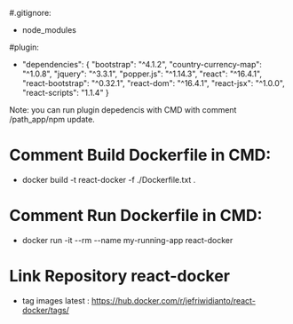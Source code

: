 #.gitignore:
 - node_modules
 
#plugin:
 - "dependencies": {
      "bootstrap": "^4.1.2",
      "country-currency-map": "^1.0.8",
      "jquery": "^3.3.1",
      "popper.js": "^1.14.3",
      "react": "^16.4.1",
      "react-bootstrap": "^0.32.1",
      "react-dom": "^16.4.1",
      "react-jsx": "^1.0.0",
      "react-scripts": "1.1.4"
    }

Note: you can run plugin depedencis with CMD with comment /path_app/npm update.

# Comment Build Dockerfile in CMD:
 - docker build -t react-docker -f ./Dockerfile.txt .
 
# Comment Run Dockerfile in CMD:
 - docker run -it --rm --name my-running-app react-docker
 
 # Link Repository react-docker
 - tag images latest : https://hub.docker.com/r/jefriwidianto/react-docker/tags/
